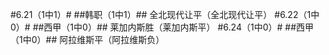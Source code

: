 ﻿#6.21（1中1）#
##韩职（1中1）##
全北现代让平（全北现代让平）
#6.22（1中0）#
##西甲（1中0）##
莱加内斯胜（莱加内斯平）
#6.24（1中0）#
##西甲（1中0）##
阿拉维斯平（阿拉维斯负）